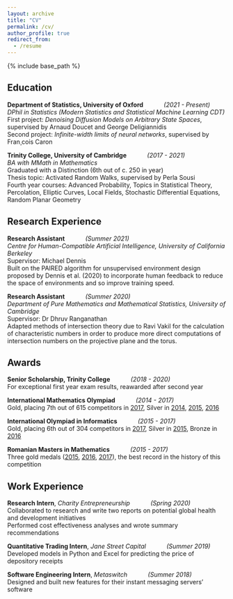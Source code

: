 ```yaml
---
layout: archive
title: "CV"
permalink: /cv/
author_profile: true
redirect_from:
  - /resume
---
```


{% include base_path %}

## Education

**Department of Statistics, University of Oxford**&nbsp;&nbsp;&nbsp;&nbsp;&nbsp;&nbsp;&nbsp;&nbsp;&nbsp;&nbsp;&nbsp;&nbsp;_(2021 - Present)_\
_DPhil in Statistics (Modern Statistics and Statistical Machine Learning CDT)_\
First project: _Denoising Diffusion Models on Arbitrary State Spaces_, supervised by Arnaud Doucet and George Deligiannidis\
Second project: _Infinite-width limits of neural networks_, supervised by Fran¸cois Caron

**Trinity College, University of Cambridge**&nbsp;&nbsp;&nbsp;&nbsp;&nbsp;&nbsp;&nbsp;&nbsp;&nbsp;&nbsp;&nbsp;&nbsp;_(2017 - 2021)_\
_BA with MMath in Mathematics_\
Graduated with a Distinction (6th out of c. 250 in year)\
Thesis topic: Activated Random Walks, supervised by Perla Sousi\
Fourth year courses: Advanced Probability, Topics in Statistical Theory, Percolation, Elliptic Curves, Local Fields, Stochastic Differential Equations, Random Planar Geometry

## Research Experience

**Research Assistant**&nbsp;&nbsp;&nbsp;&nbsp;&nbsp;&nbsp;&nbsp;&nbsp;&nbsp;&nbsp;&nbsp;&nbsp;_(Summer 2021)_\
_Centre for Human-Compatible Artificial Intelligence, University of California Berkeley_\
Supervisor: Michael Dennis\
Built on the PAIRED algorithm for unsupervised environment design proposed by Dennis et al. (2020) to incorporate human feedback to reduce the space of environments and so improve training speed.

**Research Assistant**&nbsp;&nbsp;&nbsp;&nbsp;&nbsp;&nbsp;&nbsp;&nbsp;&nbsp;&nbsp;&nbsp;&nbsp;_(Summer 2020)_\
_Department of Pure Mathematics and Mathematical Statistics, University of Cambridge_\
Supervisor: Dr Dhruv Ranganathan\
Adapted methods of intersection theory due to Ravi Vakil for the calculation of characteristic numbers in order to
produce more direct computations of intersection numbers on the projective plane and the torus.

## Awards

**Senior Scholarship, Trinity College**&nbsp;&nbsp;&nbsp;&nbsp;&nbsp;&nbsp;&nbsp;&nbsp;&nbsp;&nbsp;&nbsp;&nbsp;_(2018 - 2020)_\
For exceptional first year exam results, reawarded after second year

**International Mathematics Olympiad**&nbsp;&nbsp;&nbsp;&nbsp;&nbsp;&nbsp;&nbsp;&nbsp;&nbsp;&nbsp;&nbsp;&nbsp;_(2014 - 2017)_\
Gold, placing 7th out of 615 competitors in [2017](https://www.imo-official.org/participant_r.aspx?id=25080), Silver in [2014](https://www.imo-official.org/participant_r.aspx?id=25080), [2015](https://www.imo-official.org/participant_r.aspx?id=25080), [2016](https://www.imo-official.org/participant_r.aspx?id=25080)

**International Olympiad in Informatics**&nbsp;&nbsp;&nbsp;&nbsp;&nbsp;&nbsp;&nbsp;&nbsp;&nbsp;&nbsp;&nbsp;&nbsp;_(2015 - 2017)_\
Gold, placing 6th out of 304 competitors in [2017](http://stats.ioinformatics.org/people/5794), Silver in [2015](http://stats.ioinformatics.org/people/5794), Bronze in [2016](http://stats.ioinformatics.org/people/5794)

**Romanian Masters in Mathematics**&nbsp;&nbsp;&nbsp;&nbsp;&nbsp;&nbsp;&nbsp;&nbsp;&nbsp;&nbsp;&nbsp;&nbsp;_(2015 - 2017)_\
Three gold medals ([2015](https://rmms.lbi.ro/rmm2015/index.php?id=results_math), [2016](https://rmms.lbi.ro/rmm2016/index.php?id=results_math), [2017](https://rmms.lbi.ro/rmm2017/index.php?id=results_math)), the best record in the history of this competition

## Work Experience

**Research Intern**, _Charity Entrepreneurship_&nbsp;&nbsp;&nbsp;&nbsp;&nbsp;&nbsp;&nbsp;&nbsp;&nbsp;&nbsp;&nbsp;&nbsp;_(Spring 2020)_\
Collaborated to research and write two reports on potential global health and development initiatives\
Performed cost effectiveness analyses and wrote summary recommendations

**Quantitative Trading Intern**, _Jane Street Capital_&nbsp;&nbsp;&nbsp;&nbsp;&nbsp;&nbsp;&nbsp;&nbsp;&nbsp;&nbsp;&nbsp;&nbsp;_(Summer 2019)_\
Developed models in Python and Excel for predicting the price of depository receipts

**Software Engineering Intern**, _Metaswitch_&nbsp;&nbsp;&nbsp;&nbsp;&nbsp;&nbsp;&nbsp;&nbsp;&nbsp;&nbsp;&nbsp;&nbsp;_(Summer 2018)_\
Designed and built new features for their instant messaging servers’ software
